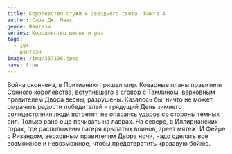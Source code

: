 ```yaml
---
title: Королевство стужи и звездного света. Книга 4
author: Сара Дж. Маас
genre: Фэнтези
series: Королевство шипов и роз
tags:
  - 18+
  - фэнтези
image: /img/337196.jpeg
have: true
---
```

Война окончена, в Притианию пришел мир. Коварные планы правителя Сонного королевства, вступившего в сговор с Тамлином, верховным правителем Двора весны, разрушены. Казалось бы, ничто не может омрачить радости победителей и грядущий День зимнего солнцестояния люди встретят, не опасаясь ударов со стороны темных сил. Только рано еще почивать на лаврах. На севере, в Иллирианских горах, где расположены лагеря крылатых воинов, зреет мятеж. И Фейре с Ризандом, верховным правителям Двора ночи, надо сделать все возможное и невозможное, чтобы предотвратить кровавую бойню.